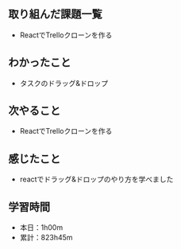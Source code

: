 ## 取り組んだ課題一覧
- ReactでTrelloクローンを作る
## わかったこと
- タスクのドラッグ&ドロップ
## 次やること
- ReactでTrelloクローンを作る
## 感じたこと
- reactでドラッグ&ドロップのやり方を学べました
## 学習時間
- 本日：1h00m
- 累計：823h45m
